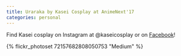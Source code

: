 ```yaml
---
title: Uraraka by Kasei Cosplay at AnimeNext'17
categories: personal
---
```


Find Kasei cosplay on Instagram at @kaseicosplay or on [Facebook](https://www.facebook.com/KaseiCosplay/)! 

{% flickr_photoset 72157682808050753 "Medium" %}
